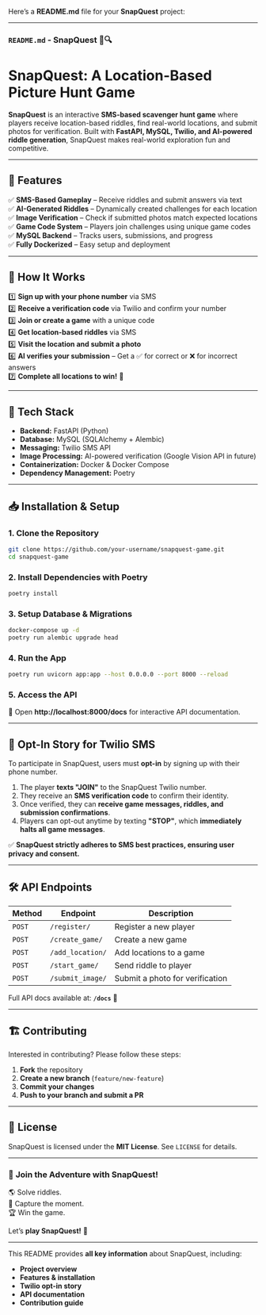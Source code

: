 Here’s a **README.md** file for your **SnapQuest** project:

---

### **`README.md` - SnapQuest 📸🔍**
# SnapQuest: A Location-Based Picture Hunt Game

**SnapQuest** is an interactive **SMS-based scavenger hunt game** where players receive location-based riddles, find real-world locations, and submit photos for verification. Built with **FastAPI, MySQL, Twilio, and AI-powered riddle generation**, SnapQuest makes real-world exploration fun and competitive.

---

## 🚀 **Features**
✅ **SMS-Based Gameplay** – Receive riddles and submit answers via text  
✅ **AI-Generated Riddles** – Dynamically created challenges for each location  
✅ **Image Verification** – Check if submitted photos match expected locations  
✅ **Game Code System** – Players join challenges using unique game codes  
✅ **MySQL Backend** – Tracks users, submissions, and progress  
✅ **Fully Dockerized** – Easy setup and deployment  

---

## 📜 **How It Works**
1️⃣ **Sign up with your phone number** via SMS  
2️⃣ **Receive a verification code** via Twilio and confirm your number  
3️⃣ **Join or create a game** with a unique code  
4️⃣ **Get location-based riddles** via SMS  
5️⃣ **Visit the location and submit a photo**  
6️⃣ **AI verifies your submission** – Get a ✅ for correct or ❌ for incorrect answers  
7️⃣ **Complete all locations to win!** 🎉  

---

## 🔧 **Tech Stack**
- **Backend:** FastAPI (Python)
- **Database:** MySQL (SQLAlchemy + Alembic)
- **Messaging:** Twilio SMS API
- **Image Processing:** AI-powered verification (Google Vision API in future)
- **Containerization:** Docker & Docker Compose
- **Dependency Management:** Poetry

---

## 📥 **Installation & Setup**
### **1. Clone the Repository**
```sh
git clone https://github.com/your-username/snapquest-game.git
cd snapquest-game
```

### **2. Install Dependencies with Poetry**
```sh
poetry install
```

### **3. Setup Database & Migrations**
```sh
docker-compose up -d
poetry run alembic upgrade head
```

### **4. Run the App**
```sh
poetry run uvicorn app:app --host 0.0.0.0 --port 8000 --reload
```

### **5. Access the API**
📍 Open **http://localhost:8000/docs** for interactive API documentation.

---

## 📩 **Opt-In Story for Twilio SMS**
To participate in SnapQuest, users must **opt-in** by signing up with their phone number.  
1. The player **texts "JOIN"** to the SnapQuest Twilio number.  
2. They receive an **SMS verification code** to confirm their identity.  
3. Once verified, they can **receive game messages, riddles, and submission confirmations**.  
4. Players can opt-out anytime by texting **"STOP"**, which **immediately halts all game messages**.  

✅ **SnapQuest strictly adheres to SMS best practices, ensuring user privacy and consent.**  

---

## 🛠 **API Endpoints**
| Method | Endpoint | Description |
|--------|------------|--------------------------------|
| `POST` | `/register/` | Register a new player |
| `POST` | `/create_game/` | Create a new game |
| `POST` | `/add_location/` | Add locations to a game |
| `POST` | `/start_game/` | Send riddle to player |
| `POST` | `/submit_image/` | Submit a photo for verification |

Full API docs available at: **`/docs`** 📜

---

## 🏗 **Contributing**
Interested in contributing? Please follow these steps:
1. **Fork** the repository  
2. **Create a new branch** (`feature/new-feature`)  
3. **Commit your changes**  
4. **Push to your branch and submit a PR**  

---

## 📄 **License**
SnapQuest is licensed under the **MIT License**. See `LICENSE` for details.

---

### 🎯 **Join the Adventure with SnapQuest!**
🌎 Solve riddles.  
📸 Capture the moment.  
🏆 Win the game.  

Let’s **play SnapQuest!** 🚀  

---

This README provides **all key information** about SnapQuest, including:
- **Project overview**
- **Features & installation**
- **Twilio opt-in story**
- **API documentation**
- **Contribution guide**

